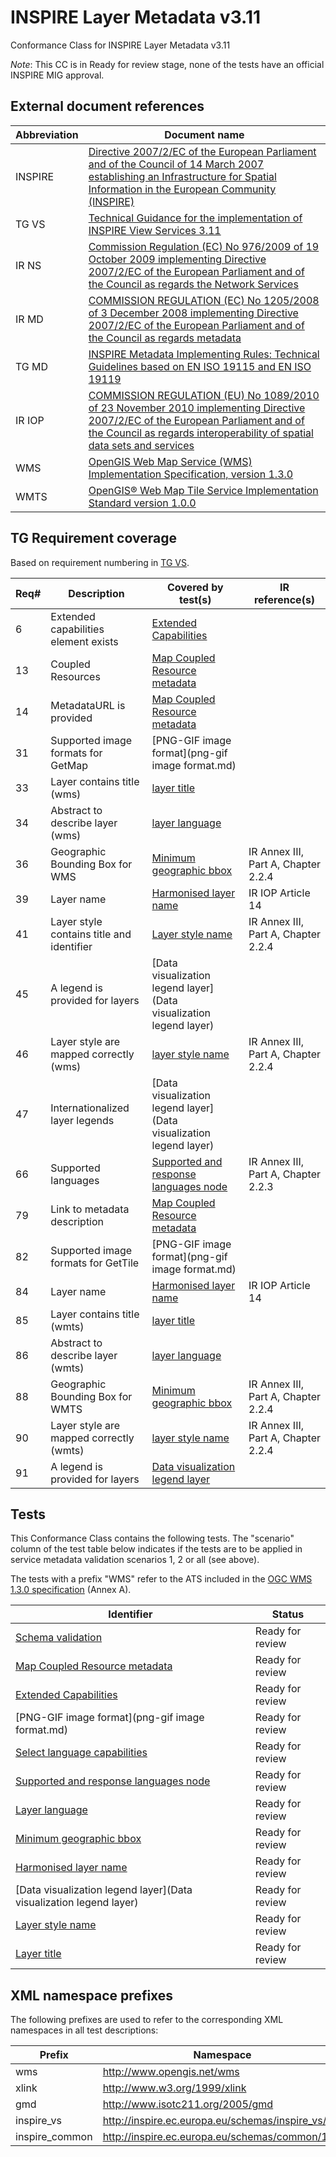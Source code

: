 INSPIRE Layer Metadata v3.11
============================

Conformance Class for INSPIRE Layer Metadata v3.11

*Note*: This CC is in Ready for review stage, none of the tests have an official INSPIRE MIG approval.

## External document references

| Abbreviation | Document name                       |
| ------------ | ----------------------------------- |
| INSPIRE <a name="ref_INSPIRE"></a> | [Directive 2007/2/EC of the European Parliament and of the Council of 14 March 2007 establishing an Infrastructure for Spatial Information in the European Community (INSPIRE)](http://eur-lex.europa.eu/legal-content/EN/TXT/PDF/?uri=CELEX:32007L0002&from=EN)
| TG VS <a name="ref_TG_VS"></a>   | [Technical Guidance for the implementation of INSPIRE View Services 3.11](http://inspire.jrc.ec.europa.eu/documents/Network_Services/TechnicalGuidance_ViewServices_v3.11.pdf)
| IR NS <a name="ref_IR_NS"></a>   | [Commission Regulation (EC) No 976/2009 of 19 October 2009 implementing Directive 2007/2/EC of the European Parliament and of the Council as regards the Network Services](http://eur-lex.europa.eu/legal-content/EN/TXT/PDF/?uri=CELEX:32009R0976&from=EN)
| IR MD <a name="ref_IR_MD"></a>   | [COMMISSION REGULATION (EC) No 1205/2008 of 3 December 2008 implementing Directive 2007/2/EC of the European Parliament and of the Council as regards metadata](http://eur-lex.europa.eu/LexUriServ/LexUriServ.do?uri=OJ:L:2008:326:0012:0030:EN:PDF)
| TG MD <a name="ref_TG_MD"></a> | [INSPIRE Metadata Implementing Rules: Technical Guidelines based on EN ISO 19115 and EN ISO 19119](http://inspire.ec.europa.eu/documents/Metadata/MD_IR_and_ISO_20131029.pdf)
| IR IOP <a name="ref_IR_IOP"><a/> | [COMMISSION REGULATION (EU) No 1089/2010 of 23 November 2010 implementing Directive 2007/2/EC of the European Parliament and of the Council as regards interoperability of spatial data sets and services](http://eur-lex.europa.eu/legal-content/EN/TXT/PDF/?uri=OJ:L:2010:323:FULL&from=EN)
| WMS <a name="ref_WMS"></a>     | [OpenGIS Web Map Service (WMS) Implementation Specification, version 1.3.0](http://portal.opengeospatial.org/files/?artifact_id=14416)
| WMTS <a name="ref_WMTS"></a>     | [OpenGIS® Web Map Tile Service Implementation Standard version 1.0.0](http://portal.opengeospatial.org/files/?artifact_id=35326)


## TG Requirement coverage

Based on requirement numbering in [TG VS](#ref_TG_VS).

| Req#   | Description                          | Covered by test(s)                 | IR reference(s)                  |
| ------ | ------------------------------------ | ---------------------------------- | -------------------------------- |
| 6      | Extended capabilities element exists | [Extended Capabilities](extended-capabilities.md) | |
| 13     | Coupled Resources | [Map Coupled Resource metadata](map-coupled-resource-metadata.md) | |
| 14     | MetadataURL is provided | [Map Coupled Resource metadata](map-coupled-resource-metadata.md) | |
| 31     | Supported image formats for GetMap | [PNG-GIF image format](png-gif image format.md) | |
| 33     | Layer contains title (wms) | [layer title](layer-title.md) | |
| 34     | Abstract to describe layer (wms) | [layer language](layer-language.md) | |
| 36     | Geographic Bounding Box for WMS | [Minimum geographic bbox](minimum-geographic-bbox.md) | IR Annex III, Part A, Chapter 2.2.4 |
| 39     | Layer name | [Harmonised layer name](harmonised-layer-name.md) | IR IOP Article 14 |
| 41     | Layer style contains title and identifier | [Layer style name](layer-style-name.md) | IR Annex III, Part A, Chapter 2.2.4 |
| 45     | A legend is provided for layers |[Data visualization legend layer](Data visualization legend layer)  | |
| 46     | Layer style are mapped correctly (wms) | [layer style name](layer-style-name.md) | IR Annex III, Part A, Chapter 2.2.4 |
| 47     | Internationalized layer legends | [Data visualization legend layer](Data visualization legend layer)  | |
| 66     | Supported languages | [Supported and response languages node](supported-and-response-languages-node.md) | IR Annex III, Part A, Chapter 2.2.3 |
| 79     | Link to metadata description | [Map Coupled Resource metadata](map-coupled-resource-metadata.md) | |
| 82     | Supported image formats for GetTile | [PNG-GIF image format](png-gif image format.md) | |
| 84     | Layer name | [Harmonised layer name](harmonised-layer-name.md) | IR IOP Article 14 |
| 85     | Layer contains title (wmts) | [layer title](layer-title.md) | |
| 86     | Abstract to describe layer (wmts) | [layer language](layer-language.md) | |
| 88     | Geographic Bounding Box for WMTS | [Minimum geographic bbox](minimum-geographic-bbox.md) | IR Annex III, Part A, Chapter 2.2.4 |
| 90     | Layer style are mapped correctly (wmts) | [layer style name](layer-style-name.md) | IR Annex III, Part A, Chapter 2.2.4 |
| 91     | A legend is provided for layers | [Data visualization legend layer](data-visualization-legend-layer.md) | |


## Tests

This Conformance Class contains the following tests. The "scenario" column of the test table below indicates if the tests are to be applied in service metadata validation scenarios 1, 2 or all (see above).

The tests with a prefix "WMS" refer to the ATS included in the [OGC WMS 1.3.0 specification](#ref_WMS) (Annex A).

| Identifier                                                                          | Status   |
| ----------------------------------------------------------------------------------- | -------- |
| [Schema validation](schema-validation.md) | Ready for review |
| [Map Coupled Resource metadata](map-coupled-resource-metadata.md) | Ready for review |
| [Extended Capabilities](extended-capabilities.md) | Ready for review |
| [PNG-GIF image format](png-gif image format.md) | Ready for review |
| [Select language capabilities](select-language-capabilities.md) | Ready for review |
| [Supported and response languages node](supported-and-response-languages-node.md) | Ready for review |
| [Layer language](layer-language.md) | Ready for review |
| [Minimum geographic bbox](minimum-geographic-bbox.md) | Ready for review |
| [Harmonised layer name](harmonised-layer-name.md) | Ready for review |
| [Data visualization legend layer](Data visualization legend layer) | Ready for review |
| [Layer style name](layer-style-name.md) | Ready for review |
| [Layer title](layer-title.md) | Ready for review |

## XML namespace prefixes <a name="namespaces"></a>

The following prefixes are used to refer to the corresponding XML namespaces in all test descriptions:

Prefix         | Namespace
-------------- | -------------------------------------------------
wms            | http://www.opengis.net/wms
xlink          | http://www.w3.org/1999/xlink
gmd            | http://www.isotc211.org/2005/gmd
inspire_vs     | http://inspire.ec.europa.eu/schemas/inspire_vs/1.0
inspire_common | http://inspire.ec.europa.eu/schemas/common/1.0
